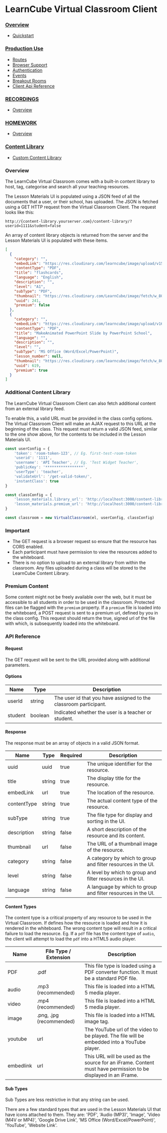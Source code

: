 # LearnCube Virtual Classroom Client

### [Overview](README.md)
  * [Quickstart](README.md#quickstart)

### [Production Use](PRODUCTION.md)
  * [Routes](PRODUCTION.md#routes)
  * [Browser Support](PRODUCTION.md#browser)
  * [Authentication](AUTH.md#authentication)
  * [Events](PRODUCTION.md#events)
  * [Breakout Rooms](PRODUCTION.md#breakout-rooms)
  * [Client Api Reference](PRODUCTION.md#api-reference)

[comment]: <> (### [Rest Api]&#40;RESTAPI.md&#41;)

[comment]: <> (  * [Classrooms]&#40;RESTAPI.md#classrooms&#41;)

[comment]: <> (  * [Participants]&#40;RESTAPI.md#participants&#41;)

### [RECORDINGS](RECORDINGS.md)
  * [Overview](RECORDINGS.md#overview)

### [HOMEWORK](HOMEWORK.md)
  * [Overview](HOMEWORK.md#overview)

### [Content Library](LIBRARY.md)
  * [Custom Content Library](LIBRARY.md#custom-content-library)


### Overview
The LearnCube Virtual Classroom comes with a built-in content library to host, tag, categorise and search all your teaching resources. 

The Lesson Materials UI is populated using a JSON feed of all the documents that a user, or their school, has uploaded. 
The JSON is fetched using a GET HTTP request from the Virtual Classroom Client. The request looks like this:

```curl
http://{content-library.yourserver.com}/content-library/?userid=1111&student=false
```

An array of content library objects is returned from the server and the Lesson Materials UI is populated with these items.

```json
[
  {
    "category": "",
    "embedLink": "https://res.cloudinary.com/learncube/image/upload/v1543421928/LearnCube/tyqn34bosmp3u5qwpuu3.pdf",
    "contentType": "PDF",
    "title": "flashcards",
    "language": "English",
    "description": "",
    "level": "A1",
    "subType": "PDF",
    "thumbnail": "https://res.cloudinary.com/LearnCube/image/fetch/w_800,h_400,c_limit,f_jpg,q_auto/https://res.cloudinary.com/learncube/image/upload/v1543421928/LearnCube/tyqn34bosmp3u5qwpuu3.pdf",
    "uuid": 241,
    "premium": false
  },
  {
    "category": "",
    "embedLink": "https://res.cloudinary.com/learncube/image/upload/v1631709958/LearnCube/cwgowskamvs6hog6oqgi.pptx.pdf",
    "contentType": "PDF",
    "title": "MakeAnimated PowerPoint Slide by PowerPoint School",
    "language": "",
    "description": "",
    "level": "",
    "subType": "MS Office (Word/Excel/PowerPoint)",
    "lesson_number": null,
    "thumbnail": "https://res.cloudinary.com/learncube/image/fetch/w_800,h_400,c_limit,f_jpg,q_auto/https://res.cloudinary.com/learncube/image/upload/v1631709958/LearnCube/cwgowskamvs6hog6oqgi.pptx.pdf",
    "uuid": 619,
    "premium": true
  }
]
```

### Additional Content Library

The LearnCube Virtual Classroom Client can also fetch additional content from an external library feed.

To enable this, a valid URL must be provided in the class config options. 
The Virtual Classroom Client will make an AJAX request to this URL at the beginning of the class. 
This request must return a valid JSON feed, similar to the one show above, for the contents to be included in the Lesson Materials UI.

```javascript
const userConfig = {
    'token': 'room-token-123', // Eg. first-test-room-token
    'userid': '1111',
    'username': 'API Teacher', // Eg. 'Test Widget Teacher',
    'publicKey': '*****************',
    'userType': 'teacher',
    'validateUrl': '/get-valid-token/',
    'instantClass': true
}

const classConfig = {
    'lesson_materials.library_url': 'http://localhost:3000/content-library/',
    'lesson_materials.premium_url': 'http://localhost:3000/content-library/premium/'
}

const classroom = new VirtualClassroom(el, userConfig, classConfig)
```

### Important
- The GET request is a browser request so ensure that the resource has CORS enabled.
- Each participant must have permission to view the resources added to the whiteboard.
- There is no option to upload to an external library from within the classroom. Any files uploaded during a class will be stored to the LearnCube Content Library.


### Premium Content
Some content might not be freely available over the web, but it must be accessible to all students in order to be used in the classroom. Protected files can be flagged with the `premium` property. 
If a `premium` file is loaded into the whiteboard, a POST request is sent to a premium url, defined by you in the class config. This request should return the true, signed url of the file with which, is subsequently loaded into the whiteboard.

### API Reference

#### Request 
The GET request will be sent to the URL provided along with additional parameters.

#### Options
Name | Type | Description
-----|------|------------|
userId | string | The user id that you have assigned to the classroom participant.
student | boolean | Indicated whether the user is a teacher or student.

#### Response
The response must be an array of objects in a valid JSON format.

Name | Type | Required | Description |
-----|------|------------|------------|
uuid | uuid | true | The unique identifier for the resource.
title | string | true | The display title for the resource.
embedLink | url | true | The location of the resource.
contentType | string | true | The actual content type of the resource. 
subType | string | true | The file type for display and sorting in the UI. 
description | string | false | A short description of the resource and its content.
thumbnail | url | false | The URL of a thumbnail image of the resource.
category | string | false | A category by which to group and filter resources in the UI.
level | string | false | A level by which to group and filter resources in the UI.
language | string | false | A language by which to group and filter resources in the UI.

#### Content Types
The content type is a critical property of any resource to be used in the Virtual Classroom. If defines how the resource is loaded and how it is rendered in the whiteboard. 
The wrong content type will result in a critical failure to load the resource. 
Eg. If a `pdf` file has the content type of `audio`, the client will attempt to load the `pdf` into a HTML5 audio player.

Name | File Type / Extension | Description |
-----|------|------------|
PDF | .pdf | This file type is loaded using a PDF converter function. It must be a standard PDF file. |
audio | .mp3 (recommended) | This file is loaded into a HTML 5 media player. 
video | .mp4 (recommended)| This file is loaded into a HTML 5 media player. 
image | .png, .jpg (recommended) | This file is loaded into a HTML image tag.
youtube | url | The YouTube url of the video to be played. The file will be embedded into a YouTube player.
embedlink | url | This URL will be used as the source for an iFrame. Content must have permission to be displayed in an iFrame.  

#### Sub Types
Sub Types are less restrictive in that any string can be used. 

There are a few standard types that are used in the Lesson Materials UI that have icons attached to them. They are:
'PDF', 'Audio (MP3)', 'Image', 'Video (M4V or MP4)', 'Google Drive Link', 'MS Office (Word/Excel/PowerPoint)', 'YouTube', 'Website Link'.


[comment]: <> (#### Premium Content)

[comment]: <> (For content that is sensitive, LearnCube recommends using dynamic signed urls that restrict access to users that are authenticated. )

[comment]: <> (For content that is marked with the sub-type "Premium", the Virtual Classroom Client will send a POST request to a url endpoint of your choosing. )

[comment]: <> (This endpoint can validate that the user is authorised to access the content and should return the full url of the resource to be loaded.)
